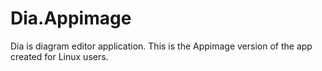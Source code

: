 # Dia.Appimage
Dia is diagram editor application. This is the Appimage version of the app created for Linux users.
